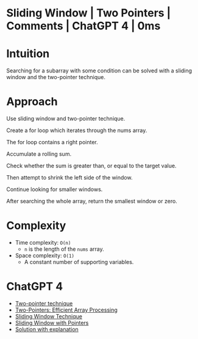 # Sliding Window | Two Pointers | Comments | ChatGPT 4 | 0ms

# Intuition

Searching for a subarray with some condition can be solved with a sliding window and the two-pointer technique.

# Approach

Use sliding window and two-pointer technique.

Create a for loop which iterates through the nums array.

The for loop contains a right pointer.

Accumulate a rolling sum.

Check whether the sum is greater than, or equal to the target value.

Then attempt to shrink the left side of the window.

Continue looking for smaller windows.

After searching the whole array, return the smallest window or zero.

# Complexity

- Time complexity: `O(n)`
    - `n` is the length of the `nums` array.
- Space complexity: `O(1)`
    - A constant number of supporting variables.

# ChatGPT 4

- [Two-pointer technique](https://chat.openai.com/share/0c1d7475-c8c5-4281-aa3c-04277066d885)
- [Two-Pointers: Efficient Array Processing](https://chat.openai.com/share/c5e9a724-dc64-4138-aaac-fd00e5ccb125)
- [Sliding Window Technique](https://chat.openai.com/share/64b03587-0837-409c-b798-80fc5fd72f61)
- [Sliding Window with Pointers](https://chat.openai.com/share/6255aa85-5e33-4ec5-85d4-d4fdf1058729)
- [Solution with explanation](https://chat.openai.com/share/655877fe-a50f-460d-9bf5-35586455700c)

